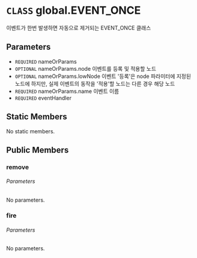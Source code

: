 # `CLASS` global.EVENT_ONCE
이벤트가 한번 발생하면 자동으로 제거되는 EVENT_ONCE 클래스

## Parameters
* `REQUIRED` nameOrParams 
* `OPTIONAL` nameOrParams.node		이벤트를  등록 및 적용할 노드
* `OPTIONAL` nameOrParams.lowNode	이벤트  '등록'은 node 파라미터에 지정된 노드에 하지만, 실제 이벤트의 동작을 '적용'할 노드는 다른 경우 해당 노드
* `REQUIRED` nameOrParams.name		이벤트  이름
* `REQUIRED` eventHandler 

## Static Members
No static members.

## Public Members

### remove
###### Parameters
No parameters.

### fire
###### Parameters
No parameters.
